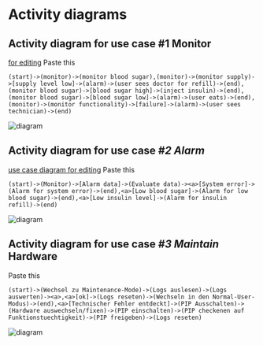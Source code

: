 # Activity diagrams

## Activity diagram for use case #1 Monitor
[for editing](http://yuml.me/edit/22f7cab8)
Paste this
```
(start)->(monitor)->(monitor blood sugar),(monitor)->(monitor supply)->[supply level low]->(alarm)->(user sees doctor for refill)->(end),(monitor blood sugar)->[blood sugar high]->(inject insulin)->(end),(monitor blood sugar)->[blood sugar low]->(alarm)->(user eats)->(end),(monitor)->(monitor functionality)->[failure]->(alarm)->(user sees technician)->(end)
```
![diagram](http://yuml.me/22f7cab8)

## Activity diagram for use case *\#2 Alarm*

[use case diagram for editing](http://yuml.me/815e895d)
  Paste this
```
(start)->(Monitor)->[Alarm data]->(Evaluate data)-><a>[System error]->(Alarm for system error)->(end),<a>[Low blood sugar]->(Alarm for low blood sugar)->(end),<a>[Low insulin level]->(Alarm for insulin refill)->(end)
```
![diagram](http://yuml.me/815e895d)

## Activity diagram for use case *\#3 Maintain* Hardware

Paste this

```
(start)->(Wechsel zu Maintenance-Mode)->(Logs auslesen)->(Logs auswerten)-><a>,<a>[ok]->(Logs reseten)->(Wechseln in den Normal-User-Modus)->(end),<a>[Technischer Fehler entdeckt]->(PIP Ausschalten)->(Hardware auswechseln/fixen)->(PIP einschalten)->(PIP checkenen auf Funktionstuechtigkeit)->(PIP freigeben)->(Logs reseten)
```

![diagram](http://yuml.me/bfdaf3ff)

